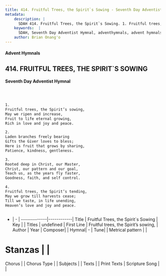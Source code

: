 ```yaml
---
title: 414. Fruitful Trees, the Spirit`s Sowing - Seventh Day Adventist Hymnal
metadata:
    description: |
      SDAH 414. Fruitful Trees, the Spirit`s Sowing. 1. Fruitful trees, the Spirit’s sowing, May we ripen and increase, Fruit to life eternal growing, Rich in love and joy and peace.
    keywords:  |
      SDAH, Seventh Day Adventist Hymnal, adventhymnals, advent hymnals, Fruitful Trees, the Spirit`s Sowing, Fruitful trees, the Spirit’s sowing, 
    author: Brian Onang'o
---
```


#### Advent Hymnals
## 414. FRUITFUL TREES, THE SPIRIT`S SOWING
#### Seventh Day Adventist Hymnal

```txt



1.
Fruitful trees, the Spirit’s sowing,
May we ripen and increase,
Fruit to life eternal growing,
Rich in love and joy and peace.

2.
Laden branches freely bearing
Gifts the Giver loves to bless;
Here is fruit that grows by sharing,
Patience, kindness, gentleness.

3.
Rooted deep in Christ, our Master,
Christ, our pattern and our goal,
Teach us, as the years fly faster,
Goodness, faith, and self control.

4.
Fruitful trees, the Spirit’s tending,
May we grow till harvests cease;
Till we taste, in life unending,
Heaven’s love and joy and peace.



```

- |   -  |
-------------|------------|
Title | Fruitful Trees, the Spirit`s Sowing |
Key |  |
Titles | undefined |
First Line | Fruitful trees, the Spirit’s sowing, |
Author | 
Year | 
Composer|  |
Hymnal|  - |
Tune|  |
Metrical pattern | |
# Stanzas |  |
Chorus |  |
Chorus Type |  |
Subjects |  |
Texts |  |
Print Texts | 
Scripture Song |  |
  
